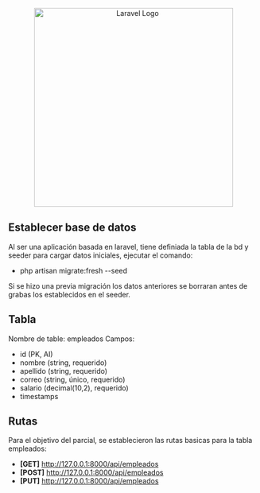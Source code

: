 <p align="center"><a href="https://laravel.com" target="_blank"><img src="https://raw.githubusercontent.com/laravel/art/master/logo-lockup/5%20SVG/2%20CMYK/1%20Full%20Color/laravel-logolockup-cmyk-red.svg" width="400" alt="Laravel Logo"></a></p>

## Establecer base de datos

Al ser una aplicación basada en laravel, tiene definiada la tabla de la bd y seeder para cargar datos iniciales, ejecutar el comando:

- php artisan migrate:fresh --seed

Si se hizo una previa migración los datos anteriores se borraran antes de grabas los establecidos en el seeder.

## Tabla
Nombre de table: empleados
Campos:
- id (PK, AI)
- nombre (string, requerido)
- apellido (string, requerido)
- correo (string, único, requerido)
- salario (decimal(10,2), requerido)
- timestamps

## Rutas

Para el objetivo del parcial, se establecieron las rutas basicas para la tabla empleados:
- **[GET]** http://127.0.0.1:8000/api/empleados
- **[POST]** http://127.0.0.1:8000/api/empleados
- **[PUT]** http://127.0.0.1:8000/api/empleados
